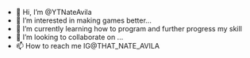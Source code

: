 - 👋 Hi, I’m @YTNateAvila
- 👀 I’m interested in making games better...
- 🌱 I’m currently learning how to program and further progress my skill
- 💞️ I’m looking to collaborate on ...
- 📫 How to reach me IG@THAT_NATE_AVILA

<!---
YTNateAvila/YTNateAvila is a ✨ special ✨ repository because its `README.md` (this file) appears on your GitHub profile.
You can click the Preview link to take a look at your changes.
--->
